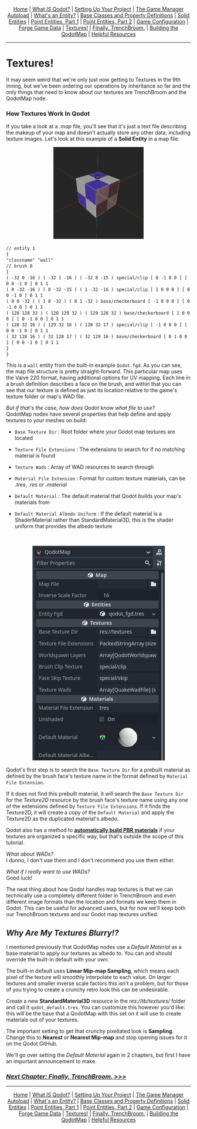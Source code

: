 <p align=center>
<a href="../readme.md">Home</a> |
<a href="docs/qodot.md">What <i>IS</i> Qodot?</a> | 
<a href="docs/setup.md">Setting Up Your Project</a> | 
<a href="docs/gamemanager.md">The Game Manager Autoload</a> | 
<a href="docs/entities.md">What's an Entity?</a> | 
<a href="docs/baseclass.md">Base Classes and Property Definitions</a> | 
<a href="docs/solidclass.md">Solid Entities</a> | 
<a href="docs/pointclass.md">Point Entities, Part 1</a> | 
<a href="docs/pointclass2.md">Point Entities, Part 2</a> | 
<a href="docs/gameconfig.md">Game Configuration</a> | 
<a href="docs/fgd.md">Forge Game Data</a> | 
<a href="docs/textures.md">Textures!</a> | 
<a href="docs/trenchbroom.md">Finally. TrenchBroom.</a> | 
<a href="docs/qodotmap.md">Building the QodotMap</a> | 
<a href="docs/resources.md">Helpful Resources</a>
</p>

---

# Textures!

It may seem weird that we're only just now getting to Textures in the 9th inning, but we've been ordering our operations by inheritance so far and the only things that need to know about our textures are TrenchBroom and the QodotMap node.

### How Textures Work In Qodot

If you take a look at a _.map_ file, you'll see that it's just a text file describing the makeup of your map and doesn't actually store any other data, including texture images. Let's look at this example of a **Solid Entity** in a map file:<br>

<p align=center><img src="../images/solidEnt00.png" height=250 /><br>

```
// entity 1
{
"classname" "wall"
// brush 0
{
( -32 0 -16 ) ( -32 1 -16 ) ( -32 0 -15 ) special/clip [ 0 -1 0 0 ] [ 0 0 -1 0 ] 0 1 1
( 0 -32 -16 ) ( 0 -32 -15 ) ( 1 -32 -16 ) special/clip [ 1 0 0 0 ] [ 0 0 -1 0 ] 0 1 1
( 0 0 -32 ) ( 1 0 -32 ) ( 0 1 -32 ) base/checkerboard [ -1 0 0 0 ] [ 0 -1 0 0 ] 0 1 1
( 128 128 32 ) ( 128 129 32 ) ( 129 128 32 ) base/checkerboard [ 1 0 0 0 ] [ 0 -1 0 0 ] 0 1 1
( 128 32 16 ) ( 129 32 16 ) ( 128 32 17 ) special/clip [ -1 0 0 0 ] [ 0 0 -1 0 ] 0 1 1
( 32 128 16 ) ( 32 128 17 ) ( 32 129 16 ) base/checkerboard [ 0 1 0 0 ] [ 0 0 -1 0 ] 0 1 1
}
}
```

This is a `wall` entity from the built-in example `Qodot.fgd`. As you can see, the map file structure is pretty straight-forward. This particular map uses the Valve 220 format, having additional options for UV mapping. Each line in a brush definition describes a face on the brush, and within that you can see that our texture is defined as just its location relative to the game's texture folder or map's WAD file.

_But if that's the case, how does Qodot know what file to use?_<br>
QodotMap nodes have several properties that help define and apply textures to your meshes on build:

- `Base Texture Dir` : Root folder where your Godot map textures are located

- `Texture File Extensions` : The extensions to search for if no matching material is found

- `Texture Wads` : Array of WAD resources to search through

- `Material File Extension` : Format for custom texture materials, can be _.tres_, _.res_ or _.material_

- `Default Material` : The default material that Qodot builds your map's materials from

- `Default Material Albedo Uniform` : If the default material is a ShaderMaterial rather than StandardMaterial3D, this is the shader uniform that provides the albedo texture

<br>

<p align=center><img src="../images/mapNode.png" /><br>

Qodot's first step is to search the `Base Texture Dir` for a prebuilt material as defined by the brush face's texture name in the format defined by `Material File Extension`.

If it does not find this prebuilt material, it will search the `Base Texture Dir` for the _Texture2D_ resource by the brush face's texture name using any one of the extensions defined by `Texture File Extensions`. If it finds the Texture2D, it will create a copy of the `Default Material` and apply the Texture2D as the duplicated material's albedo.

Qodot also has a method to [**automatically build PBR materials**](https://qodotplugin.github.io/docs/materials.html#automatic-pbr-texturing) if your textures are organized a specific way, but that's outside the scope of this tutorial.

_What about WADs?_<br>
I dunno, I don't use them and I don't recommend you use them either.

_What if I really want to use WADs?_<br>
Good luck!

The neat thing about how Qodot handles map textures is that we can technically use a completely different folder in TrenchBroom and even different image formats than the location and formats we keep them in Godot. This can be useful for advanced users, but for now we'll keep both our TrenchBroom textures and our Godot map textures unified.

## _Why Are My Textures Blurry!?_

I mentioned previously that QodotMap nodes use a _Default Material_ as a base material to apply our textures as albedo to. You can and should override the built-in default with your own.

The built-in default uses **Linear Mip-map Sampling**, which means each pixel of the texture will smoothly interpolate to each value. On larger textures and smaller inverse scale factors this isn't a problem, but for those of you trying to create a crunchy retro look this can be undesirable.

Create a new **StandardMaterial3D** resource in the _res://tb/textures/_ folder and call it `qodot_default.tres`. You can customize this however you'd like: this will be the base that a QodotMap with this set on it will use to create materials out of your textures.

The important setting to get that crunchy pixellated look is **Sampling**. Change this to **Nearest** or **Nearest Mip-map** and stop opening issues for it on the Qodot GitHub.

We'll go over setting the _Default Material_ again in 2 chapters, but first I have an important announcement to make.

### [**_Next Chapter: Finally. TrenchBroom. >>>_**](trenchbroom.md)

---

<p align=center>
<a href="../readme.md">Home</a> |
<a href="docs/qodot.md">What <i>IS</i> Qodot?</a> | 
<a href="docs/setup.md">Setting Up Your Project</a> | 
<a href="docs/gamemanager.md">The Game Manager Autoload</a> | 
<a href="docs/entities.md">What's an Entity?</a> | 
<a href="docs/baseclass.md">Base Classes and Property Definitions</a> | 
<a href="docs/solidclass.md">Solid Entities</a> | 
<a href="docs/pointclass.md">Point Entities, Part 1</a> | 
<a href="docs/pointclass2.md">Point Entities, Part 2</a> | 
<a href="docs/gameconfig.md">Game Configuration</a> | 
<a href="docs/fgd.md">Forge Game Data</a> | 
<a href="docs/textures.md">Textures!</a> | 
<a href="docs/trenchbroom.md">Finally. TrenchBroom.</a> | 
<a href="docs/qodotmap.md">Building the QodotMap</a> | 
<a href="docs/resources.md">Helpful Resources</a>
</p>